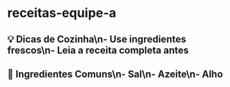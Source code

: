 # receitas-equipe-a
## 💡 Dicas de Cozinha\n- Use ingredientes frescos\n- Leia a receita completa antes
## 🥕 Ingredientes Comuns\n- Sal\n- Azeite\n- Alho
